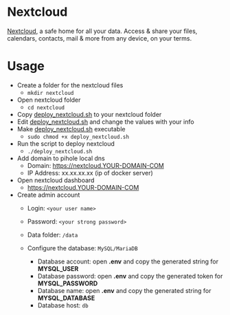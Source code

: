 # Nextcloud
[Nextcloud](https://github.com/nextcloud/docker), a safe home for all your data. Access & share your files, calendars, contacts, mail & more from any device, on your terms.

# Usage
+ Create a folder for the nextcloud files 
  + ```mkdir nextcloud```
+ Open nextcloud folder
  + ```cd nextcloud```
+ Copy [deploy_nextcloud.sh](deploy_nextcloud.sh) to your nextcloud folder
+ Edit [deploy_nextcloud.sh](deploy_nextcloud.sh) and change the values with your info
+ Make [deploy_nextcloud.sh](deploy_nextcloud.sh) executable
  + ```sudo chmod +x deploy_nextcloud.sh```
+ Run the script to deploy nextcloud
  + ```./deploy_nextcloud.sh```
+ Add domain to pihole local dns
  + Domain: https://nextcloud.YOUR-DOMAIN-COM
  + IP Address: xx.xx.xx.xx (ip of docker server)
+ Open nextcloud dashboard
  + https://nextcloud.YOUR-DOMAIN-COM
+ Create admin account
  + Login: ```<your user name>```
  + Password: ```<your strong password>```
  + Data folder: ```/data```
  + Configure the database: ```MySQL/MariaDB```

    + Database account: open **.env** and copy the generated string for **MYSQL_USER**
    + Database password: open **.env** and copy the generated token for **MYSQL_PASSWORD**
    + Database name: open **.env** and copy the generated string for **MYSQL_DATABASE**
    + Database host: ```db```
